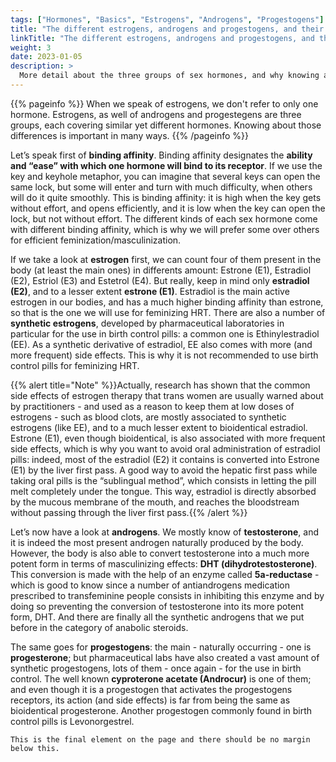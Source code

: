 ```yaml
---
tags: ["Hormones", "Basics", "Estrogens", "Androgens", "Progestogens"]
title: "The different estrogens, androgens and progestogens, and their binding affinity"
linkTitle: "The different estrogens, androgens and progestogens, and their binding affinity"
weight: 3
date: 2023-01-05
description: >
  More detail about the three groups of sex hormones, and why knowing about them is important
---
```


{{% pageinfo %}}
When we speak of estrogens, we don't refer to only one hormone. Estrogens, as well of androgens and progestegens are three groups, each covering similar yet different hormones. Knowing about those differences is important in many ways. 
{{% /pageinfo %}}


Let’s speak first of **binding affinity**. Binding affinity designates the **ability and “ease” with which one hormone will bind to its receptor**. If we use the key and keyhole metaphor, you can imagine that several keys can open the same lock, but some will enter and turn with much difficulty, when others will do it quite smoothly. This is binding affinity: it is high when the key gets without effort, and opens efficiently, and it is low when the key can open the lock, but not without effort. The different kinds of each sex hormone come with different binding affinity, which is why we will prefer some over others for efficient feminization/masculinization.

If we take a look at **estrogen** first, we can count four of them present in the body (at least the main ones) in differents amount: Estrone (E1), Estradiol (E2), Estriol (E3) and Estetrol (E4). But really, keep in mind only **estradiol (E2)**, and to a lesser extent **estrone (E1)**. Estradiol is the main active estrogen in our bodies, and has a much higher binding affinity than estrone, so that is the one we will use for feminizing HRT. There are also a number of **synthetic estrogens**, developed by pharmaceutical laboratories in particular for the use in birth control pills: a common one is Ethinylestradiol (EE). As a synthetic derivative of estradiol, EE also comes with more (and more frequent) side effects. This is why it is not recommended to use birth control pills for feminizing HRT. 

{{% alert title="Note" %}}Actually, research has shown that the common side effects of estrogen therapy that trans women are usually warned about by practitioners - and used as a reason to keep them at low doses of estrogens - such as blood clots, are mostly associated to synthetic estrogens (like EE), and to a much lesser extent to bioidentical estradiol. Estrone (E1), even though bioidentical, is also associated with more frequent side effects, which is why you want to avoid oral administration of estradiol pills: indeed, most of the estradiol (E2) it contains is converted into Estrone (E1) by the liver first pass. A good way to avoid the hepatic first pass while taking oral pills is the “sublingual method”, which consists in letting the pill melt completely under the tongue. This way, estradiol is directly absorbed by the mucous membrane of the mouth, and reaches the bloodstream without passing through the liver first pass.{{% /alert %}}

Let’s now have a look at **androgens**. We mostly know of **testosterone**, and it is indeed the most present androgen naturally produced by the body. However, the body is also able to convert testosterone into a much more potent form in terms of masculinizing effects: **DHT (dihydrotestosterone)**. This conversion is made with the help of an enzyme called **5a-reductase** - which is good to know since a number of antiandrogens medication prescribed to transfeminine people consists in inhibiting this enzyme and by doing so preventing the conversion of testosterone into its more potent form, DHT. And there are finally all the synthetic androgens that we put before in the category of anabolic steroids.

The same goes for **progestogens**: the main - naturally occurring - one is **progesterone**; but pharmaceutical labs have also created a vast amount of synthetic progestogens, lots of them - once again - for the use in birth control. The well known **cyproterone acetate (Androcur)** is one of them; and even though it is a progestogen that activates the progestogens receptors, its action (and side effects) is far from being the same as bioidentical progesterone. Another progestogen commonly found in birth control pills is Levonorgestrel.



```
This is the final element on the page and there should be no margin below this.
```
